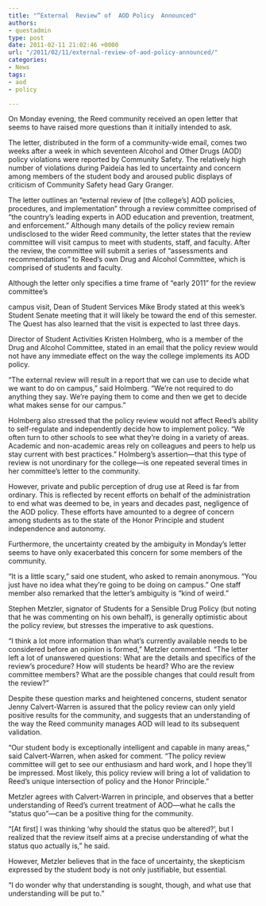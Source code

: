 ```yaml
---
title: "“External  Review” of  AOD Policy  Announced"
authors:
- questadmin
type: post
date: 2011-02-11 21:02:46 +0000
url: "/2011/02/11/external-review-of-aod-policy-announced/"
categories:
- News
tags:
- aod
- policy

---
```

On Monday evening, the Reed community received an open letter that seems to have raised more questions than it initially intended to ask. 

The letter, distributed in the form of a community-wide email, comes two weeks after a week in which seventeen Alcohol and Other Drugs (AOD) policy violations were reported by Community Safety. The relatively high number of violations during Paideia has led to uncertainty and concern among members of the student body and aroused public displays of criticism of Community Safety head Gary Granger.

The letter outlines an “external review of [the college’s] AOD policies, procedures, and implementation” through a review committee comprised of “the country’s leading experts in AOD education and prevention, treatment, and enforcement.” Although many details of the policy review remain undisclosed to the wider Reed community, the letter states that the review committee will visit campus to meet with students, staff, and faculty. After the review, the committee will submit a series of “assessments and recommendations” to Reed’s own Drug and Alcohol Committee, which is comprised of students and faculty.

Although the letter only specifies a time frame of “early 2011” for the review committee’s
  
campus visit, Dean of Student Services Mike Brody stated at this week’s Student Senate meeting that it will likely be toward the end of this semester. The Quest has also learned that the visit is expected to last three days. 

Director of Student Activities Kristen Holmberg, who is a member of the Drug and Alcohol Committee, stated in an email that the policy review would not have any immediate effect on the way the college implements its AOD policy.

“The external review will result in a report that we can use to decide what we want to do on campus,” said Holmberg. “We’re not required to do anything they say. We’re paying them to come and then we get to decide what makes sense for our campus.”

Holmberg also stressed that the policy review would not affect Reed’s ability to self-regulate and independently decide how to implement policy. “We often turn to other schools to see what they’re doing in a variety of areas. Academic and non-academic areas rely on colleagues and peers to help us stay current with best practices.” Holmberg’s assertion—that this type of review is not unordinary for the college—is one repeated several times in her committee’s letter to the community.

However, private and public perception of drug use at Reed is far from ordinary. This is reflected by recent efforts on behalf of the administration to end what was deemed to be, in years and decades past, negligence of the AOD policy. These efforts have amounted to a degree of concern among students as to the state of the Honor Principle and student independence and autonomy. 

Furthermore, the uncertainty created by the ambiguity in Monday’s letter seems to have only exacerbated this concern for some members of the community.

“It is a little scary,” said one student, who asked to remain anonymous. “You just have no idea what they’re going to be doing on campus.” One staff member also remarked that the letter’s ambiguity is “kind of weird.”

Stephen Metzler, signator of Students for a Sensible Drug Policy (but noting that he was commenting on his own behalf), is generally optimistic about the policy review, but stresses the imperative to ask questions. 

“I think a lot more information than what’s currently available needs to be considered before an opinion is formed,” Metzler commented. “The letter left a lot of unanswered questions: What are the details and specifics of the review’s procedure? How will students be heard? Who are the review committee members? What are the possible changes that could result from the review?”

Despite these question marks and heightened concerns, student senator Jenny Calvert-Warren is assured that the policy review can only yield positive results for the community, and suggests that an understanding of the way the Reed community manages AOD will lead to its subsequent validation. 

“Our student body is exceptionally intelligent and capable in many areas,” said Calvert-Warren, when asked for comment. “The policy review committee will get to see our enthusiasm and hard work, and I hope they’ll be impressed. Most likely, this policy review will bring a lot of validation to Reed’s unique intersection of policy and the Honor Principle.” 

Metzler agrees with Calvert-Warren in principle, and observes that a better understanding of Reed’s current treatment of AOD—what he calls the “status quo”—can be a positive thing for the community. 

“[At first] I was thinking ‘why should the status quo be altered?’, but I realized that the review itself aims at a precise understanding of what the status quo actually is,” he said. 

However, Metzler believes that in the face of uncertainty, the skepticism expressed by the student body is not only justifiable, but essential. 

“I do wonder why that understanding is sought, though, and what use that understanding will be put to.”